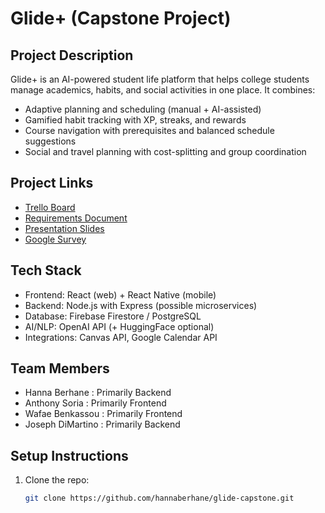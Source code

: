 # Glide+ (Capstone Project)

## Project Description
Glide+ is an AI-powered student life platform that helps college students manage academics, habits, and social activities in one place. It combines:
- Adaptive planning and scheduling (manual + AI-assisted)
- Gamified habit tracking with XP, streaks, and rewards
- Course navigation with prerequisites and balanced schedule suggestions
- Social and travel planning with cost-splitting and group coordination
## Project Links
- [Trello Board](https://trello.com/b/ojeLj9Bu/glide)  
- [Requirements Document](https://spartansut-my.sharepoint.com/:w:/g/personal/hanna_berhane_spartans_ut_edu/EYtv0MSXZS1FieKw-US5ifEBTQNF6m7p-EJdWJzJNHyumw?e=VgKGCj)  
- [Presentation Slides](https://www.canva.com/design/DAGztzdzz1Q/dPnlwVj2nlOrsNdMaiBZpA/edit?utm_content=DAGztzdzz1Q&utm_campaign=designshare&utm_medium=link2&utm_source=sharebutton)  
- [Google Survey](https://forms.gle/examplelink)
## Tech Stack
- Frontend: React (web) + React Native (mobile)
- Backend: Node.js with Express (possible microservices)
- Database: Firebase Firestore / PostgreSQL
- AI/NLP: OpenAI API (+ HuggingFace optional)
- Integrations: Canvas API, Google Calendar API

## Team Members
- Hanna Berhane : Primarily Backend 
- Anthony Soria : Primarily Frontend
- Wafae Benkassou : Primarily Frontend 
- Joseph DiMartino : Primarily Backend

## Setup Instructions
1. Clone the repo:
   ```bash
   git clone https://github.com/hannaberhane/glide-capstone.git
